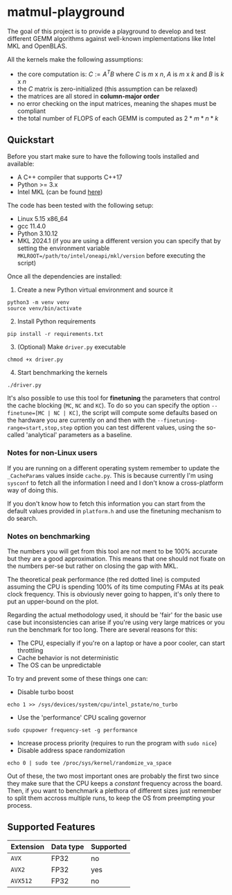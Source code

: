 # matmul-playground
The goal of this project is to provide a playground to develop and test different GEMM algorithms against well-known implementations like Intel MKL and OpenBLAS.

All the kernels make the following assumptions:
- the core computation is: $C := A^T B$ where $C$ is $m$ x $n$, $A$ is $m$ x $k$ and $B$ is $k$ x $n$
- the $C$ matrix is zero-initialized (this assumption can be relaxed)
- the matrices are all stored in **column-major order**
- no error checking on the input matrices, meaning the shapes must be compliant
- the total number of FLOPS of each GEMM is computed as $2 * m * n * k$

## Quickstart
Before you start make sure to have the following tools installed and available:
- A C++ compiler that supports C++17
- Python >= 3.x
- Intel MKL (can be found [here](https://www.intel.com/content/www/us/en/developer/tools/oneapi/onemkl-download.html))

The code has been tested with the following setup:
- Linux 5.15 x86_64
- gcc 11.4.0
- Python 3.10.12
- MKL 2024.1 (if you are using a different version you can specify that by setting the environment variable `MKLROOT=/path/to/intel/oneapi/mkl/version` before executing the script)


Once all the dependencies are installed:
1. Create a new Python virtual environment and source it
```
python3 -m venv venv
source venv/bin/activate
```
2. Install Python requirements
```
pip install -r requirements.txt
```
3. (Optional) Make `driver.py` executable
```
chmod +x driver.py
```
4. Start benchmarking the kernels
```
./driver.py
```
It's also possible to use this tool for **finetuning** the parameters that control the cache blocking (`MC`, `NC` and `KC`). To do so you can specify the option `--finetune=[MC | NC | KC]`, the script will compute some defaults based on the hardware you are currently on and then with the `--finetuning-range=start,stop,step` option you can test different values, using the so-called 'analytical' parameters as a baseline.

### Notes for non-Linux users
If you are running on a different operating system remember to update the `_CacheParams` values inside `cache.py`. This is because currently I'm using `sysconf` to fetch all the information I need and I don't know a cross-platform way of doing this.

If you don't know how to fetch this information you can start from the default values provided in `platform.h` and use the finetuning mechanism to do search.


### Notes on benchmarking
The numbers you will get from this tool are not ment to be 100% accurate but they are a good approximation. This means that one should not fixate on the numbers per-se but rather on closing the gap with MKL.

The theoretical peak performance (the red dotted line) is computed assuming the CPU is spending 100% of its time computing FMAs at its peak clock frequency. This is obviously never going to happen, it's only there to put an upper-bound on the plot.

Regarding the actual methodology used, it should be 'fair' for the basic use case but inconsistencies can arise if you're using very large matrices or you run the benchmark for too long.
There are several reasons for this:
- The CPU, especially if you're on a laptop or have a poor cooler, can start throttling
- Cache behavior is not deterministic
- The OS can be unpredictable

To try and prevent some of these things one can:
- Disable turbo boost
```
echo 1 >> /sys/devices/system/cpu/intel_pstate/no_turbo
```
- Use the 'performance' CPU scaling governor
```
sudo cpupower frequency-set -g performance
```
- Increase process priority (requires to run the program with `sudo nice`)
- Disable address space randomization
```
echo 0 | sudo tee /proc/sys/kernel/randomize_va_space
```

Out of these, the two most important ones are probably the first two since they make sure that the CPU keeps a *constant* frequency across the board. Then, if you want to benchmark a plethora of different sizes just remember to split them accross multiple runs, to keep the OS from preempting your process.

## Supported Features
| Extension | Data type | Supported |
|-----------|-----------|-----------|
| `AVX`     | FP32      | no        |
| `AVX2`    | FP32      | yes       |
| `AVX512`  | FP32      | no        |  
